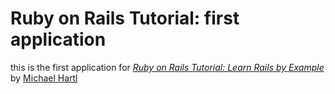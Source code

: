# Ruby on Rails Tutorial: first application

this is the first application for
[*Ruby on Rails Tutorial: Learn Rails by Example*](http://railstutorial.org/)
by [Michael Hartl](http://michaelhartl.com/)
